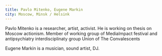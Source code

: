 ```yaml
---
title: Pavlo Mitenko, Eugene Markin
city: Moscow, Minsk / Helsink
---
```


Pavlo Mitenko is a researcher, artist, activist. He is working on thesis on Moscow actionism. Member of working group of MediaImpact festival and antipsychiatry interdisciplinaty group Union of The Convalescents

Eugene Markin is a musician, sound artist, DJ.
